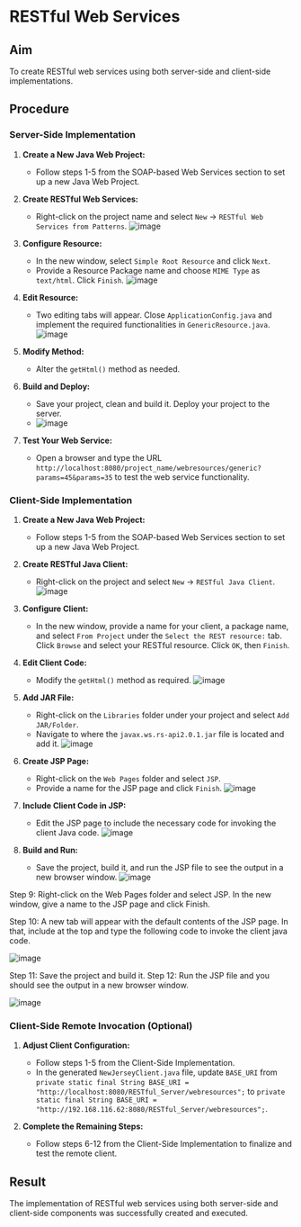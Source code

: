 # RESTful Web Services

## Aim

To create RESTful web services using both server-side and client-side implementations.

## Procedure

### Server-Side Implementation

1. **Create a New Java Web Project:**
   - Follow steps 1-5 from the SOAP-based Web Services section to set up a new Java Web Project.

2. **Create RESTful Web Services:**
   - Right-click on the project name and select `New` -> `RESTful Web Services from Patterns`.
     ![image](https://github.com/user-attachments/assets/4c246ecc-e1d7-45d1-970a-854dcdc28736)


3. **Configure Resource:**
   - In the new window, select `Simple Root Resource` and click `Next`.
   - Provide a Resource Package name and choose `MIME Type` as `text/html`. Click `Finish`.
     ![image](https://github.com/user-attachments/assets/55fd4817-d869-4b4e-94ac-457c4a9bd390)


4. **Edit Resource:**
   - Two editing tabs will appear. Close `ApplicationConfig.java` and implement the required functionalities in `GenericResource.java`.
     ![image](https://github.com/user-attachments/assets/cef254e9-45db-4660-b1ea-01d3328e7ee1)


5. **Modify Method:**
   - Alter the `getHtml()` method as needed.

6. **Build and Deploy:**
   - Save your project, clean and build it. Deploy your project to the server.
   - ![image](https://github.com/user-attachments/assets/8722da37-9b0d-49b1-b5f5-d72f092a203b)


7. **Test Your Web Service:**
   - Open a browser and type the URL `http://localhost:8080/project_name/webresources/generic?params=45&params=35` to test the web service functionality.

### Client-Side Implementation

1. **Create a New Java Web Project:**
   - Follow steps 1-5 from the SOAP-based Web Services section to set up a new Java Web Project.

2. **Create RESTful Java Client:**
   - Right-click on the project and select `New` -> `RESTful Java Client`.
     ![image](https://github.com/user-attachments/assets/4d0066f0-975c-45e2-b66b-6b9f422905e2)


3. **Configure Client:**
   - In the new window, provide a name for your client, a package name, and select `From Project` under the `Select the REST resource:` tab. Click `Browse` and select your RESTful resource. Click `OK`, then `Finish`.

4. **Edit Client Code:**
   - Modify the `getHtml()` method as required.
     ![image](https://github.com/user-attachments/assets/5d537bd1-4b0c-40cc-b6bb-20b9058c8ba2)


5. **Add JAR File:**
   - Right-click on the `Libraries` folder under your project and select `Add JAR/Folder`.
   - Navigate to where the `javax.ws.rs-api2.0.1.jar` file is located and add it.
     ![image](https://github.com/user-attachments/assets/09f658dc-8046-4df6-9f29-b5d8c5bff358)


6. **Create JSP Page:**
   - Right-click on the `Web Pages` folder and select `JSP`.
   - Provide a name for the JSP page and click `Finish`.
     ![image](https://github.com/user-attachments/assets/bd3e1ef3-00fb-457c-ae8a-54a8034eb1d1)


7. **Include Client Code in JSP:**
   - Edit the JSP page to include the necessary code for invoking the client Java code.
     ![image](https://github.com/user-attachments/assets/f7b5695f-c4f3-47b6-82fb-5df7a8b4ab52)


8. **Build and Run:**
   - Save the project, build it, and run the JSP file to see the output in a new browser window.
     ![image](https://github.com/user-attachments/assets/9506ba81-47b7-49e3-88b6-b3d5a46f9eff)

Step 9: Right-click on the Web Pages folder and select JSP. In the new window, give a 
name to the JSP page and click Finish. 

Step 10: A new tab will appear with the default contents of the JSP page. In that, include 
at the top and type the following code to invoke the client java code. 

![image](https://github.com/user-attachments/assets/5a734882-7282-4eea-b702-04ebf36b476c)

Step 11: Save the project and build it. 
Step 12: Run the JSP file and you should see the output in a new browser window.

![image](https://github.com/user-attachments/assets/6669e150-ebd7-4826-bca8-8f8decff85a1)



### Client-Side Remote Invocation (Optional)

1. **Adjust Client Configuration:**
   - Follow steps 1-5 from the Client-Side Implementation.
   - In the generated `NewJerseyClient.java` file, update `BASE_URI` from `private static final String BASE_URI = "http://localhost:8080/RESTful_Server/webresources";` to `private static final String BASE_URI = "http://192.168.116.62:8080/RESTful_Server/webresources";`.

2. **Complete the Remaining Steps:**
   - Follow steps 6-12 from the Client-Side Implementation to finalize and test the remote client.

## Result

The implementation of RESTful web services using both server-side and client-side components was successfully created and executed.

